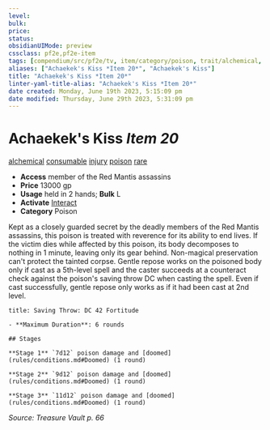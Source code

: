 ```yaml
---
level:
bulk:
price:
status:
obsidianUIMode: preview
cssclass: pf2e,pf2e-item
tags: [compendium/src/pf2e/tv, item/category/poison, trait/alchemical, trait/consumable, trait/injury, trait/poison, trait/rare]
aliases: ["Achaekek's Kiss *Item 20*", "Achaekek's Kiss"]
title: "Achaekek's Kiss *Item 20*"
linter-yaml-title-alias: "Achaekek's Kiss *Item 20*"
date created: Monday, June 19th 2023, 5:15:09 pm
date modified: Thursday, June 29th 2023, 5:31:09 pm
---
```


# Achaekek's Kiss *Item 20*

[alchemical](rules/traits/alchemical.md) [consumable](rules/traits/consumable.md) [injury](rules/traits/injury.md) [poison](rules/traits/poison.md) [rare](rules/traits/rare.md)  

- **Access** member of the Red Mantis assassins
- **Price** 13000 gp
- **Usage** held in 2 hands; **Bulk** L
- **Activate** [Interact](rules/actions/interact.md)
- **Category** Poison

Kept as a closely guarded secret by the deadly members of the Red Mantis assassins, this poison is treated with reverence for its ability to end lives. If the victim dies while affected by this poison, its body decomposes to nothing in 1 minute, leaving only its gear behind. Non-magical preservation can't protect the tainted corpse. Gentle repose works on the poisoned body only if cast as a 5th-level spell and the caster succeeds at a counteract check against the poison's saving throw DC when casting the spell. Even if cast successfully, gentle repose only works as if it had been cast at 2nd level.

```ad-inline-affliction
title: Saving Throw: DC 42 Fortitude

- **Maximum Duration**: 6 rounds

## Stages

**Stage 1** `7d12` poison damage and [doomed](rules/conditions.md#Doomed) (1 round)

**Stage 2** `9d12` poison damage and [doomed](rules/conditions.md#Doomed) (1 round)

**Stage 3** `11d12` poison damage and [doomed](rules/conditions.md#Doomed) (1 round)
```

*Source: Treasure Vault p. 66*
